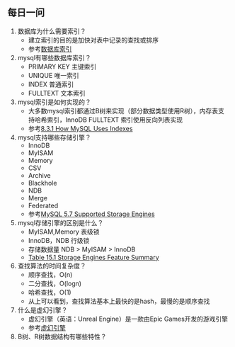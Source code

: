 ## 每日一问

1. 数据库为什么需要索引？
    - 建立索引的目的是加快对表中记录的查找或排序
    - 参考[数据库索引](https://baike.baidu.com/item/%E6%95%B0%E6%8D%AE%E5%BA%93%E7%B4%A2%E5%BC%95#:~:text=%E7%B4%A2%E5%BC%95%E6%98%AF%E5%AF%B9%E6%95%B0%E6%8D%AE%E5%BA%93%E8%A1%A8,ID%E7%9A%84%E8%BE%85%E5%8A%A9%E6%95%B0%E6%8D%AE%E7%BB%93%E6%9E%84%E3%80%82)
2. mysql有哪些数据库索引？
    - PRIMARY KEY 主键索引
    - UNIQUE 唯一索引
    - INDEX 普通索引
    - FULLTEXT 文本索引
3. mysql索引是如何实现的？
    - 大多数mysql索引都通过B树来实现（部分数据类型使用R树），内存表支持哈希索引，InnoDB FULLTEXT 索引使用反向列表实现
    - 参考[8.3.1 How MySQL Uses Indexes](https://dev.mysql.com/doc/refman/5.7/en/mysql-indexes.html)
4. mysql支持哪些存储引擎？
    - InnoDB
    - MyISAM
    - Memory
    - CSV
    - Archive
    - Blackhole
    - NDB
    - Merge
    - Federated
    - 参考[MySQL 5.7 Supported Storage Engines](https://dev.mysql.com/doc/refman/5.7/en/storage-engines.html)
5. mysql存储引擎的区别是什么？
    - MyISAM,Memory 表级锁
    - InnoDB，NDB 行级锁
    - 存储数据量 NDB > MyISAM > InnoDB
    - [Table 15.1 Storage Engines Feature Summary](https://dev.mysql.com/doc/refman/5.7/en/storage-engines.html)
6. 查找算法的时间复杂度？
    - 顺序查找，O(n)
    - 二分查找，O(logn)
    - 哈希查找，O(1)
    - 从上可以看到，查找算法基本上最快的是hash，最慢的是顺序查找
7. 什么是虚幻引擎？
    - 虚幻引擎（英语：Unreal Engine）是一款由Epic Games开发的游戏引擎
    - 参考[虚幻引擎](https://zh.wikipedia.org/wiki/%E8%99%9A%E5%B9%BB%E5%BC%95%E6%93%8E)
8. B树、R树数据结构有哪些特性？

